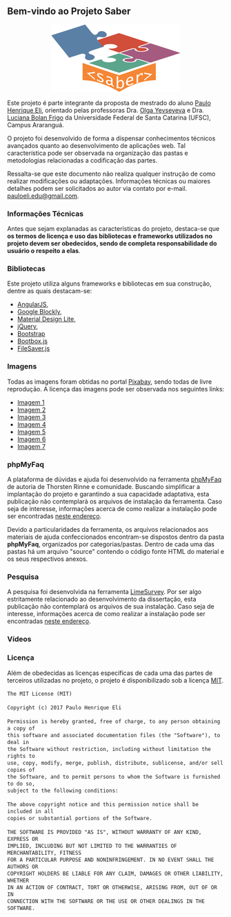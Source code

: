 ## Bem-vindo ao Projeto Saber

<p align="center">   
    <img src="css/images/logo.png" alt="Projeto Saber"/>
</p>

Este projeto é parte integrante da proposta de mestrado do aluno [Paulo Henrique Eli](http://lattes.cnpq.br/9175378911774164), orientado pelas professoras Dra. [Olga Yevseyeva](http://lattes.cnpq.br/8339563650267766) e Dra. [Luciana Bolan Frigo](http://lattes.cnpq.br/6348215204947696) da Universidade Federal de Santa Catarina (UFSC), Campus Araranguá.

O projeto foi desenvolvido de forma a dispensar conhecimentos técnicos avançados quanto ao desenvolvimento de aplicações web. Tal característica pode ser observada na organização das pastas e metodologias relacionadas a codificação das partes.

Ressalta-se que este documento não realiza qualquer instrução de como realizar modificações ou adaptações. Informações técnicas ou maiores detalhes podem ser solicitados ao autor via contato por e-mail. [pauloeli.edu@gmail.com](mailto:pauloeli.edu@gmail.com).

### Informações Técnicas

Antes que sejam explanadas as características do projeto, destaca-se que **os termos de licença e uso das bibliotecas e frameworks utilizados no projeto devem ser obedecidos, sendo de completa responsabilidade do usuário o respeito a elas**.

### Bibliotecas

Este projeto utiliza alguns frameworks e bibliotecas em sua construção, dentre as quais destacam-se: 

* [AngularJS](https://angularjs.org/), 
* [Google Blockly](https://developers.google.com/blockly/), 
* [Material Design Lite](https://getmdl.io/), 
* [jQuery](https://jquery.com/), 
* [Bootstrap](https://getbootstrap.com/) 
* [Bootbox.js](http://bootboxjs.com/)
* [FileSaver.js](https://github.com/eligrey/FileSaver.js)

### Imagens

Todas as imagens foram obtidas no portal [Pixabay](https://pixabay.com/pt/), sendo todas de livre reprodução. 
A licença das imagens pode ser observada nos seguintes links:

* [Imagem 1](https://pixabay.com/pt/puzzle-f%C3%B3sforo-caber-desaparecido-693870/)
* [Imagem 2](https://pixabay.com/pt/puzzle-part%C3%ADculas-%C3%BAltimos-pe%C3%A7a-654956/)
* [Imagem 3](https://pixabay.com/pt/tiro-com-arco-seta-gol-esportes-472932/)
* [Imagem 4](https://pixabay.com/pt/amigos-confian%C3%A7a-amizade-juntos-1015312/)
* [Imagem 5](https://pixabay.com/pt/pintura-notebook-escova-l%C3%A1pis-1280556/)
* [Imagem 6](https://pixabay.com/pt/qualidade-gancho-marca-de-sele%C3%A7%C3%A3o-787663/)
* [Imagem 7](https://pixabay.com/pt/etapas-escadas-at%C3%A9-escada-388914/)

### phpMyFaq

A plataforma de dúvidas e ajuda foi desenvolvido na ferramenta [phpMyFaq](http://www.phpmyfaq.de) de autoria de Thorsten Rinne e comunidade. Buscando simplificar a implantação do projeto e garantindo a sua capacidade adaptativa, esta publicação não contemplará os arquivos de instalação da ferramenta. Caso seja de interesse, informações acerca de como realizar a instalação pode ser encontradas [neste endereço](http://www.phpmyfaq.de/documentation).

Devido a particularidades da ferramenta, os arquivos relacionados aos materiais de ajuda confeccionados encontram-se dispostos dentro da pasta **phpMyFaq**, organizados por categorias/pastas. Dentro de cada uma das pastas há um arquivo "source" contendo o código fonte HTML do material e os seus respectivos anexos.

### Pesquisa

A pesquisa foi desenvolvida na ferramenta [LimeSurvey](https://www.limesurvey.org). Por ser algo estritamente relacionado ao desenvolvimento da dissertação, esta publicação não contemplará os arquivos de sua instalação. Caso seja de interesse, informações acerca de como realizar a instalação pode ser encontradas [neste endereço](https://www.limesurvey.org/community/forums).

### Vídeos



### Licença

Além de obedecidas as licenças específicas de cada uma das partes de terceiros utilizadas no projeto, o projeto é disponibilizado sob a licença [MIT](http://escolhaumalicenca.com.br/licencas/mit/). 

``` license
The MIT License (MIT)

Copyright (c) 2017 Paulo Henrique Eli

Permission is hereby granted, free of charge, to any person obtaining a copy of
this software and associated documentation files (the "Software"), to deal in
the Software without restriction, including without limitation the rights to
use, copy, modify, merge, publish, distribute, sublicense, and/or sell copies of
the Software, and to permit persons to whom the Software is furnished to do so,
subject to the following conditions:

The above copyright notice and this permission notice shall be included in all
copies or substantial portions of the Software.

THE SOFTWARE IS PROVIDED "AS IS", WITHOUT WARRANTY OF ANY KIND, EXPRESS OR
IMPLIED, INCLUDING BUT NOT LIMITED TO THE WARRANTIES OF MERCHANTABILITY, FITNESS
FOR A PARTICULAR PURPOSE AND NONINFRINGEMENT. IN NO EVENT SHALL THE AUTHORS OR
COPYRIGHT HOLDERS BE LIABLE FOR ANY CLAIM, DAMAGES OR OTHER LIABILITY, WHETHER
IN AN ACTION OF CONTRACT, TORT OR OTHERWISE, ARISING FROM, OUT OF OR IN
CONNECTION WITH THE SOFTWARE OR THE USE OR OTHER DEALINGS IN THE SOFTWARE.
```
